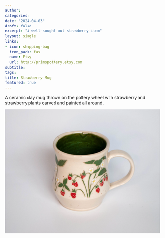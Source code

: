 ```yaml
---
author: 
categories:
date: "2024-04-03"
draft: false
excerpt: "A well-sought out strawberry item"
layout: single
links:
- icon: shopping-bag
  icon_pack: fas
  name: Etsy
  url: http://primspottery.etsy.com
subtitle: 
tags:
title: Strawberry Mug
featured: true
---
```

A ceramic clay mug thrown on the pottery wheel with strawberry and strawberry plants carved and painted all around.

![Strawberry Mug](featured.webp)